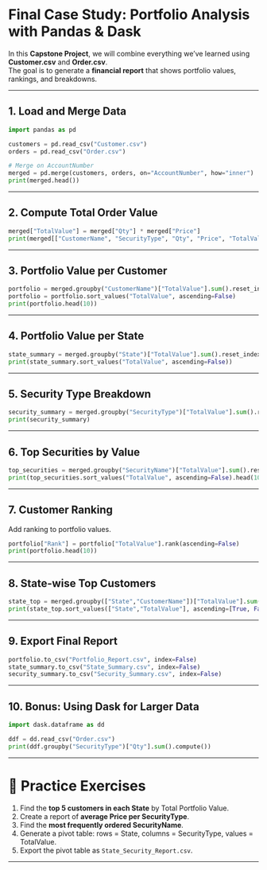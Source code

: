 # Final Case Study: Portfolio Analysis with Pandas & Dask

In this **Capstone Project**, we will combine everything we’ve learned using **Customer.csv** and **Order.csv**.  
The goal is to generate a **financial report** that shows portfolio values, rankings, and breakdowns.  

---

## 1. Load and Merge Data

```python
import pandas as pd

customers = pd.read_csv("Customer.csv")
orders = pd.read_csv("Order.csv")

# Merge on AccountNumber
merged = pd.merge(customers, orders, on="AccountNumber", how="inner")
print(merged.head())
```

---

## 2. Compute Total Order Value

```python
merged["TotalValue"] = merged["Qty"] * merged["Price"]
print(merged[["CustomerName", "SecurityType", "Qty", "Price", "TotalValue"]].head())
```

---

## 3. Portfolio Value per Customer

```python
portfolio = merged.groupby("CustomerName")["TotalValue"].sum().reset_index()
portfolio = portfolio.sort_values("TotalValue", ascending=False)
print(portfolio.head(10))
```

---

## 4. Portfolio Value per State

```python
state_summary = merged.groupby("State")["TotalValue"].sum().reset_index()
print(state_summary.sort_values("TotalValue", ascending=False))
```

---

## 5. Security Type Breakdown

```python
security_summary = merged.groupby("SecurityType")["TotalValue"].sum().reset_index()
print(security_summary)
```

---

## 6. Top Securities by Value

```python
top_securities = merged.groupby("SecurityName")["TotalValue"].sum().reset_index()
print(top_securities.sort_values("TotalValue", ascending=False).head(10))
```

---

## 7. Customer Ranking

Add ranking to portfolio values.

```python
portfolio["Rank"] = portfolio["TotalValue"].rank(ascending=False)
print(portfolio.head(10))
```

---

## 8. State-wise Top Customers

```python
state_top = merged.groupby(["State","CustomerName"])["TotalValue"].sum().reset_index()
print(state_top.sort_values(["State","TotalValue"], ascending=[True, False]).groupby("State").head(3))
```

---

## 9. Export Final Report

```python
portfolio.to_csv("Portfolio_Report.csv", index=False)
state_summary.to_csv("State_Summary.csv", index=False)
security_summary.to_csv("Security_Summary.csv", index=False)
```

---

## 10. Bonus: Using Dask for Larger Data

```python
import dask.dataframe as dd

ddf = dd.read_csv("Order.csv")
print(ddf.groupby("SecurityType")["Qty"].sum().compute())
```

---

# 📝 Practice Exercises

1. Find the **top 5 customers in each State** by Total Portfolio Value.  
2. Create a report of **average Price per SecurityType**.  
3. Find the **most frequently ordered SecurityName**.  
4. Generate a pivot table: rows = State, columns = SecurityType, values = TotalValue.  
5. Export the pivot table as `State_Security_Report.csv`.  

---
